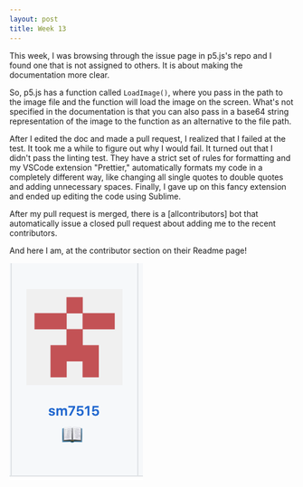```yaml
---
layout: post
title: Week 13
---
```


This week, I was browsing through the issue page in p5.js's repo and I found one that is not assigned to others. It is about making the documentation more clear.

So, p5.js has a function called `LoadImage()`, where you pass in the path to the image file and the function will load the image on the screen. What's not specified in the documentation is that you can also pass in a base64 string representation of the image to the function as an alternative to the file path.

After I edited the doc and made a pull request, I realized that I failed at the test. It took me a while to figure out why I would fail. It turned out that I didn't pass the linting test. They have a strict set of rules for formatting and my VSCode extension "Prettier," automatically formats my code in a completely different way, like changing all single quotes to double quotes and adding unnecessary spaces. Finally, I gave up on this fancy extension and ended up editing the code using Sublime.

After my pull request is merged, there is a [allcontributors] bot that automatically issue a closed pull request about adding me to the recent contributors.

And here I am, at the contributor section on their Readme page!

![me](../images/sm7515.png)
